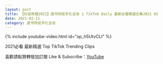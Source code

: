 ```yaml
---
layout: post
title: 【抖音熱搜2021】虞书欣徒手化全妆 1 TikTok Daily 最新必看精選合集2021 02 11
date: 2021-02-11
category: 虞书欣徒手化全妆
---
```


{% include youtube-video.html id="sp_h5UtvCLI" %}

2021必看 最新精選 Top TikTok Trending Clips

喜歡請點贊轉發加訂閱 Like & Subscribe：[YouTube](https://www.youtube.com/channel/UCAoR7VcanIPd04uEq_GIylA/videos)

